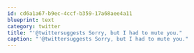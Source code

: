 ```yaml
---
id: cd6a1a67-b9ec-4ccf-b359-17a68aee4a11
blueprint: text
category: twitter
title: "'@twittersuggests Sorry, but I had to mute you."
caption: "'@twittersuggests Sorry, but I had to mute you."
---
```

